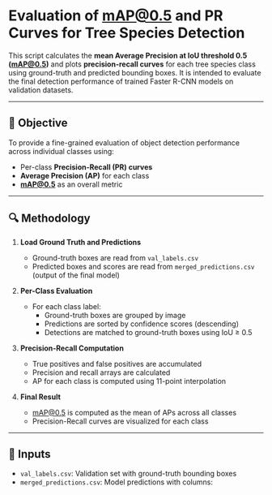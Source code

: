 # Evaluation of mAP@0.5 and PR Curves for Tree Species Detection

This script calculates the **mean Average Precision at IoU threshold 0.5 (mAP@0.5)** and plots **precision-recall curves** for each tree species class using ground-truth and predicted bounding boxes. It is intended to evaluate the final detection performance of trained Faster R-CNN models on validation datasets.

---

## 🎯 Objective

To provide a fine-grained evaluation of object detection performance across individual classes using:
- Per-class **Precision-Recall (PR) curves**
- **Average Precision (AP)** for each class
- **mAP@0.5** as an overall metric

---

## 🔍 Methodology

1. **Load Ground Truth and Predictions**
   - Ground-truth boxes are read from `val_labels.csv`
   - Predicted boxes and scores are read from `merged_predictions.csv` (output of the final model)

2. **Per-Class Evaluation**
   - For each class label:
     - Ground-truth boxes are grouped by image
     - Predictions are sorted by confidence scores (descending)
     - Detections are matched to ground-truth boxes using IoU ≥ 0.5

3. **Precision-Recall Computation**
   - True positives and false positives are accumulated
   - Precision and recall arrays are calculated
   - AP for each class is computed using 11-point interpolation

4. **Final Result**
   - mAP@0.5 is computed as the mean of APs across all classes
   - Precision-Recall curves are visualized for each class

---

## 📁 Inputs

- `val_labels.csv`: Validation set with ground-truth bounding boxes  
- `merged_predictions.csv`: Model predictions with columns:
